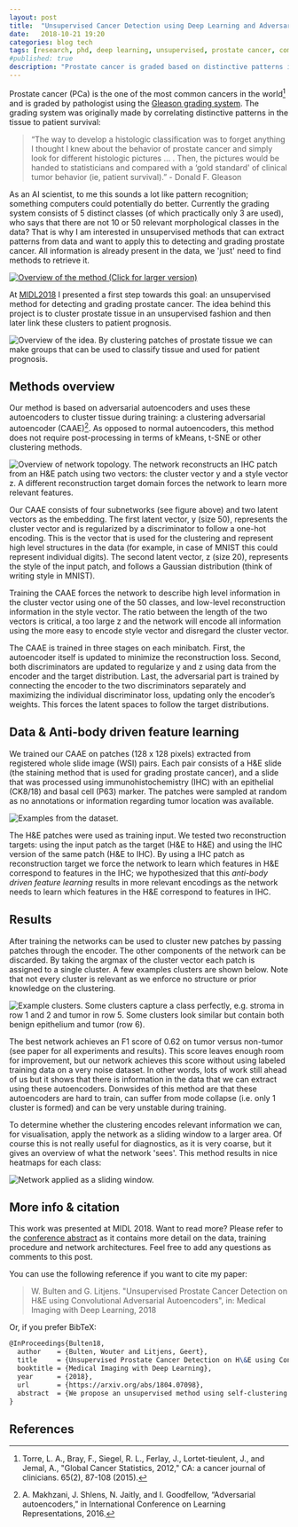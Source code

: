 ```yaml
---
layout: post
title:  "Unsupervised Cancer Detection using Deep Learning and Adversarial Autoencoders"
date:   2018-10-21 19:20
categories: blog tech
tags: [research, phd, deep learning, unsupervised, prostate cancer, computational pathology]
#published: true
description: "Prostate cancer is graded based on distinctive patterns in the tissue. At MIDL2018 I presented an unsupervised deep learning method, based on clustering adversarial autoencoders, to train a system to detect prostate cancer without using labeled data."
---
```


Prostate cancer (PCa) is the one of the most common cancers in the world[^1] and is graded by pathologist using the [Gleason grading system](https://en.wikipedia.org/wiki/Gleason_grading_system). The grading system was originally made by correlating distinctive patterns in the tissue to patient survival:

> “The way to develop a histologic classification was to forget anything I thought I knew about the behavior of prostate cancer and simply look for different histologic pictures … . Then, the pictures would be handed to statisticians and compared with a ‘gold standard' of clinical tumor behavior (ie, patient survival).” - Donald F. Gleason

As an AI scientist, to me this sounds a lot like pattern recognition; something computers could potentially do better. Currently the grading system consists of 5 distinct classes (of which practically only 3 are used), who says that there are not 10 or 50 relevant morphological classes in the data? That is why I am interested in unsupervised methods that can extract patterns from data and want to apply this to detecting and grading prostate cancer. All information is already present in the data, we 'just' need to find methods to retrieve it.

[![Overview of the method (Click for larger version)](/assets/images/deep-learning/unsupervised_cancer_detection_infographic.png)](/assets/images/deep-learning/unsupervised_cancer_detection_infographic.png)

At [MIDL2018](http://midl.amsterdam/) I presented a first step towards this goal: an unsupervised method for detecting and grading prostate cancer. The idea behind this project is to cluster prostate tissue in an unsupervised fashion and then later link these clusters to patient prognosis.

![Overview of the idea. By clustering patches of prostate tissue we can make groups that can be used to classify tissue and used for patient prognosis.](/assets/images/deep-learning/overview_tissue_to_prognosis.png)

## Methods overview

Our method is based on adversarial autoencoders and uses these autoencoders to cluster tissue during training: a clustering adversarial autoencoder (CAAE)[^2]. As opposed to normal autoencoders, this method does not require post-processing in terms of kMeans, t-SNE or other clustering methods.

![Overview of network topology. The network reconstructs an IHC patch from an H&E patch using two vectors: the cluster vector y and a style vector z. A different reconstruction target domain forces the network to learn more relevant features.](/assets/images/deep-learning/adversarial-encoder-decoder.png)

Our CAAE consists of four subnetworks (see figure above) and two latent vectors as the embedding. The first latent vector, y (size 50), represents the cluster vector and is regularized by a discriminator to follow a one-hot encoding. This is the vector that is used for the clustering and represent high level structures in the data (for example, in case of MNIST this could represent individual digits). The second latent vector, z (size 20), represents the style of the input patch, and  follows a Gaussian distribution (think of writing style in MNIST).

Training the CAAE forces the network to describe high level information in the cluster vector using one of the 50 classes, and low-level reconstruction information in the style vector. The ratio between the length of the two vectors is critical, a too large z and the network will encode all information using the more easy to encode style vector and disregard the cluster vector.

The CAAE is trained in three stages on each minibatch. First, the autoencoder itself is updated to minimize the reconstruction loss. Second, both discriminators are updated to regularize y and z using data from the encoder and the target distribution. Last, the adversarial part is trained by connecting the encoder to the two discriminators separately and maximizing the individual discriminator loss, updating only the encoder’s weights. This forces the latent spaces to follow the target distributions.

## Data & Anti-body driven feature learning

We trained our CAAE on patches (128 x 128 pixels) extracted from registered whole slide image (WSI) pairs. Each pair consists of a H&E slide (the staining method that is used for grading prostate cancer), and a slide that was processed using immunohistochemistry (IHC) with an epithelial (CK8/18) and basal cell (P63) marker. The patches were sampled at random as no annotations or information regarding tumor location was available.

![Examples from the dataset.](/assets/images/deep-learning/patch_selection.png)

The H&E patches were used as training input. We tested two reconstruction targets: using the input patch as the target (H&E to H&E) and using the IHC version of the same patch (H&E to IHC). By using a IHC patch as reconstruction target we force the network to learn which features in H&E correspond to features in the IHC; we hypothesized that this *anti-body driven feature learning* results in more relevant encodings as the network needs to learn which features in the H&E correspond to features in IHC.

## Results

After training the networks can be used to cluster new patches by passing patches through the encoder. The other components of the network can be discarded. By taking the argmax of the cluster vector each patch is assigned to a single cluster. A few examples clusters are shown below. Note that not every cluster is relevant as we enforce no structure or prior knowledge on the clustering.

![Example clusters. Some clusters capture a class perfectly, e.g. stroma in row 1 and 2 and tumor in row 5. Some clusters look similar but contain both benign epithelium and tumor (row 6).](/assets/images/deep-learning/cluster_patches.png)


The best network achieves an F1 score of 0.62 on tumor versus non-tumor (see paper for all experiments and results). This score leaves enough room for improvement, but our network achieves this score without using labeled training data on a very noise dataset. In other words, lots of work still ahead of us but it shows that there is information in the data that we can extract using these autoencoders. Donwsides of this method are that these autoencoders are hard to train, can suffer from mode collapse (i.e. only 1 cluster is formed) and can be very unstable during training.

To determine whether the clustering encodes relevant information we can, for visualisation, apply the network as a sliding window to a larger area. Of course this is not really useful for diagnostics, as it is very coarse, but it gives an overview of what the network 'sees'. This method results in nice heatmaps for each class:

![Network applied as a sliding window.](/assets/images/deep-learning/overlay_all_classes_majority.png)

## More info & citation

This work was presented at MIDL 2018. Want to read more? Please refer to the [conference abstract](https://arxiv.org/abs/1804.07098) as it contains more detail on the data, training procedure and network architectures. Feel free to add any questions as comments to this post.

You can use the following reference if you want to cite my paper:

> W. Bulten and G. Litjens. "Unsupervised Prostate Cancer Detection on H&E using Convolutional Adversarial Autoencoders", in: Medical Imaging with Deep Learning, 2018

Or, if you prefer BibTeX:

```tex
@InProceedings{Bulten18,
  author    = {Bulten, Wouter and Litjens, Geert},
  title     = {Unsupervised Prostate Cancer Detection on H\&E using Convolutional Adversarial Autoencoders},
  booktitle = {Medical Imaging with Deep Learning},
  year      = {2018},
  url       = {https://arxiv.org/abs/1804.07098},
  abstract  = {We propose an unsupervised method using self-clustering convolutional adversarial autoencoders to classify prostate tissue as tumor or non-tumor without any labeled training data. The clustering method is integrated into the training of the autoencoder and requires only little post-processing. Our network trains on hematoxylin and eosin (H\&E) input patches and we tested two different reconstruction targets, H&E and immunohistochemistry (IHC). We show that antibody-driven feature learning using IHC helps the network to learn relevant features for the clustering task. Our network achieves a F1 score of 0.62 using only a small set of validation labels to assign classes to clusters.},
}
```

## References

[^1]: Torre, L. A., Bray, F., Siegel, R. L., Ferlay, J., Lortet-tieulent, J., and Jemal, A., "Global Cancer Statistics, 2012," CA: a cancer journal of clinicians. 65(2), 87-108 (2015).
[^2]:  A. Makhzani, J. Shlens, N. Jaitly, and I. Goodfellow, “Adversarial autoencoders,” in International Conference on Learning Representations, 2016.
